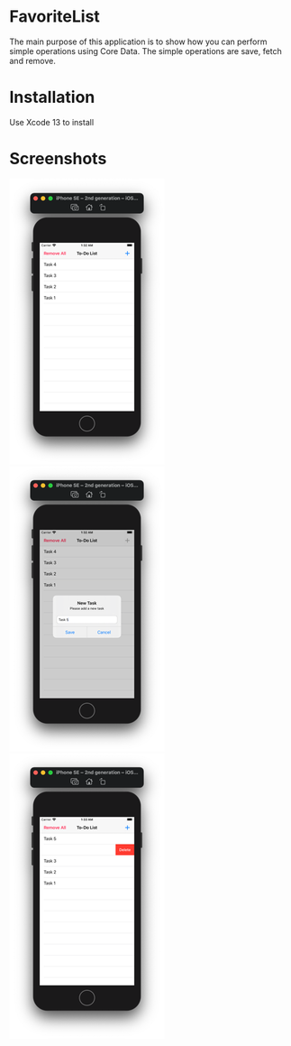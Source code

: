 # FavoriteList

The main purpose of this application is to show how you can perform simple operations using Core Data. The simple operations are save, fetch and remove. 

# Installation

Use Xcode 13 to install

# Screenshots

![Screenshot 1](https://github.com/slemeshaev/ToDoListCoreData/blob/main/ToDoListCoreData/ToDoListCoreData/Helpers/Screenshots/Screenshot_01.png?raw=true)
![Screenshot 2](https://github.com/slemeshaev/ToDoListCoreData/blob/main/ToDoListCoreData/ToDoListCoreData/Helpers/Screenshots/Screenshot_02.png?raw=true)
![Screenshot 3](https://github.com/slemeshaev/ToDoListCoreData/blob/main/ToDoListCoreData/ToDoListCoreData/Helpers/Screenshots/Screenshot_03.png?raw=true)
